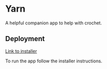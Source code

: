 # Yarn
A helpful companion app to help with crochet.

## Deployment
[Link to installer](https://www.dropbox.com/s/daqvx3k2e9bcej9/Yarn%20Setup%200.1.0.exe?dl=0)

To run the app follow the installer instructions.
